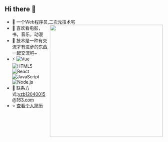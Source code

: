## Hi there 👋     
* 🏡 一个Web程序员,二次元技术宅  <img align="right" src="https://github-readme-stats.vercel.app/api?username=gudanya123&show_icons=true&theme=graywhite&bg_color=0,EC6C6C,FFD479,FFFC79,73FA79&line_height=24" width="360">
* 🤔  喜欢看电影，书，音乐，动漫  
* 🌱  技术是一种有交流才有进步的东西,一起交流吧~  
*  ⚡ ![Vue](https://img.shields.io/badge/-Vue-41b883?style=flat-square&logo=Vue)
     ![HTML5](https://img.shields.io/badge/-HTML5-E34F26?style=flat-square&logo=html5&logoColor=white)
     ![React](https://img.shields.io/badge/-React-49a4bd?style=flat-square&logo=React&logoColor=white)
     ![JavaScript](https://img.shields.io/badge/-JavaScript-181717?style=flat-square&logo=JavaScript)
     ![Node.js](https://img.shields.io/badge/-Node.js-27894d?style=flat-square&logo=Node.js&logoColor=white)  
* 💬  联系方式:yzb12040015@163.com  
* ⭐️  [查看个人简历](https://gudanya123.github.io/myResume/)






